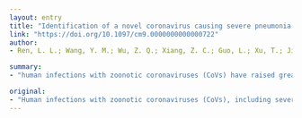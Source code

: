 ```yaml
---
layout: entry
title: "Identification of a novel coronavirus causing severe pneumonia in human: a descriptive study"
link: "https://doi.org/10.1097/cm9.0000000000000722"
author:
- Ren, L. L.; Wang, Y. M.; Wu, Z. Q.; Xiang, Z. C.; Guo, L.; Xu, T.; Jiang, Y. Z.; Xiong, Y.; Li, Y. J.; Li, H.; Fan, G. H.; Gu, X. Y.; Xiao, Y.; Gao, H.; Xu, J. Y.; Yang, F.; Wang, X. M.; Wu, C.; Chen, L.; Liu, Y. W.; Liu, B.; Yang, J.; Wang, X. R.; Dong, J.; Li, L.; Huang, C. L.; Zhao, J. P.; Hu, Y.; Cheng, Z. S.; Liu, L. L.; Qian, Z. H.; Qin, C.; Jin, Q.; Cao, B.; Wang, J. W.

summary:
- "human infections with zoonotic coronaviruses (CoVs) have raised great public health concern globally. Five patients hospitalized from December 18 to December 29, 2019 presented with fever, cough, and dyspnea. Chest radiography revealed diffuse opacities and consolidation. One of these patients died. Sequence results revealed the presence of a previously unknown beta-CoV strain in all five patients."

original:
- "Human infections with zoonotic coronaviruses (CoVs), including severe acute respiratory syndrome (SARS)-CoV and Middle East respiratory syndrome (MERS)-CoV, have raised great public health concern globally. Here, we report a novel bat-origin CoV causing severe and fatal pneumonia in humans. METHODS: We collected clinical data and bronchoalveolar lavage (BAL) specimens from five patients with severe pneumonia from Jin Yin-tan Hospital of Wuhan, Hubei province, China. Nucleic acids of the BAL were extracted and subjected to next-generation sequencing. Virus isolation was carried out, and maximum-likelihood phylogenetic trees were constructed. RESULTS: Five patients hospitalized from December 18 to December 29, 2019 presented with fever, cough, and dyspnea accompanied by complications of acute respiratory distress syndrome. Chest radiography revealed diffuse opacities and consolidation. One of these patients died. Sequence results revealed the presence of a previously unknown beta-CoV strain in all five patients, with 99.8-99.9% nucleotide identities among the isolates. These isolates showed 79.0% nucleotide identity with the sequence of SARS-CoV (GenBank NC_004718) and 51.8% identity with the sequence of MERS-CoV (GenBank NC_019843). The virus is phylogenetically closest to a bat SARS-like CoV (SL-ZC45, GenBank MG772933) with 87.6-87.7% nucleotide identity, but is in a separate clade. Moreover, these viruses have a single intact open reading frame gene 8, as a further indicator of bat-origin CoVs. However, the amino acid sequence of the tentative receptor-binding domain resembles that of SARS-CoV, indicating that these viruses might use the same receptor. CONCLUSION: A novel bat-borne CoV was identified that is associated with severe and fatal respiratory disease in humans."
---
```


